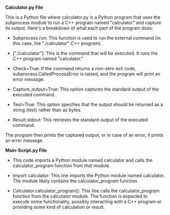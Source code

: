 





**Calculator.py File**


This is a Python file where calculator.py is a Python program that uses the subprocess module to run a C++ program named "calculator" and capture its output. Here's a breakdown of what each part of the program does:

- Subprocess.run: This function is used to run the external command (in this case, the "./calculator" C++ program).

- ["./calculator"]: This is the command that will be executed. It runs the C++ program named "calculator."

- Check=True: If the command returns a non-zero exit code, subprocess.CalledProcessError is raised, and the program will print an error message.

- Capture_output=True: This option captures the standard output of the executed command.

- Text=True: This option specifies that the output should be returned as a string (text) rather than as bytes.

- Result.stdout: This retrieves the standard output of the executed command.

The program then prints the captured output, or in case of an error, it prints an error message.


**Main-Script.py File**

- This code imports a Python module named calculator and calls the calculator_program function from that module. 

- Import calculator: This line imports the Python module named calculator. The module likely contains the calculator_program function.

- Calculator.calculator_program(): This line calls the calculator_program function from the calculator module. The function is expected to execute some functionality, possibly interacting with a C++ program or providing some kind of calculation or result.
